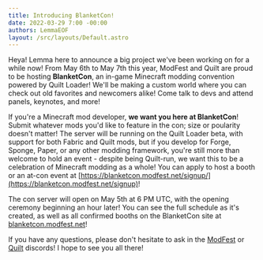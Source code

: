 ```yaml
---
title: Introducing BlanketCon!
date: 2022-03-29 7:00 -00:00
authors: LemmaEOF
layout: /src/layouts/Default.astro
---
```


Heya! Lemma here to announce a big project we've been working on for a while now! From May 6th to May 7th this year, ModFest and Quilt are proud to be hosting **BlanketCon**, an in-game Minecraft modding convention powered by Quilt Loader! We'll be making a custom world where you can check out old favorites and newcomers alike! Come talk to devs and attend panels, keynotes, and more!

<!-- MORE -->

If you're a Minecraft mod developer, **we want you here at BlanketCon**! Submit whatever mods you'd like to feature in the con; size or poularity doesn't matter! The server will be running on the Quilt Loader beta, with support for both Fabric and Quilt mods, but if you develop for Forge, Sponge, Paper, or any other modding framework, you're still more than welcome to hold an event - despite being Quilt-run, we want this to be a celebration of Minecraft modding as a whole! You can apply to host a booth or an at-con event at [https://blanketcon.modfest.net/signup/](https://blanketcon.modfest.net/signup)!

The con server will open on May 5th at 6 PM UTC, with the opening ceremony beginning an hour later! You can see the full schedule as it's created, as well as all confirmed booths on the BlanketCon site at [blanketcon.modfest.net](https://blanketcon.modfest.net)!

If you have any questions, please don't hesitate to ask in the [ModFest](https://discord.gg/gn543Ee) or [Quilt](https://discord.quiltmc.org) discords! I hope to see you all there!